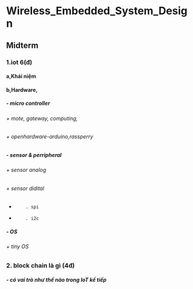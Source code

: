 # Wireless_Embedded_System_Design
## Midterm

### 1.iot 6(đ)
#### a,Khái niệm
#### b,Hardware,
##### - micro controller
######     + mote, gateway, computing, 
######     + openhardware-arduino,rassperry
##### - sensor & perripheral
######     + sensor analog
######     + sensor didital
*         . spi
*         . i2c
##### - OS
######     + tiny OS

### 2. block chain là gì (4đ)
##### - có vai trò như thế nào trong IoT kế tiếp
